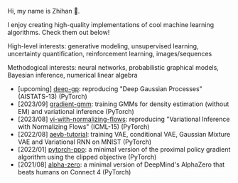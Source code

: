 
<!--

![下载的副本](https://github.com/zhihanyang2022/zhihanyang2022/assets/43589364/34c1461c-d01c-41d9-98e3-166f29601505)

(An autumn photo of Carleton College)

-->

<!--

### Projects

Image:

- [cnnvis](https://github.com/zhihanyang2022/cnnvis): A Python library for visualizing convolutional neural networks.
- [gender-audio-classification](https://github.com/zhihanyang2022/gender_audio_classification): A speaker gender classifier. MFC feature engineering and a pre-trained ResNet-50. GradCAM interpretation.

Sequence:

- [super_mario_as_a_string](https://github.com/zhihanyang2022/super_mario_as_a_string): Replication of Super Mario as a String: Platformer Level Generation Via LSTMs. Written in Python using Keras.
- [min-char-seq2seq](https://github.com/zhihanyang2022/min-char-seq2seq): Minimal character-level seq2seq in PyTorch for learners.

Reinforcement learning / Planning / Control:

- [alpha-zero](https://github.com/zhihanyang2022/alpha-zero): Minimal AlphaZero in PyTorch, trained on Connect4.
- [classic-rl](https://github.com/zhihanyang2022/classic_rl): A modular implementation of tabular RL algorithms. I used this codebase to write a few blog posts at https://zhihanyang2022.github.io/rl during Summer 2020.
- [off-policy-continuous-control](https://github.com/zhihanyang2022/off-policy-continuous-control): [DeepRL Workshop, NeurIPS-21] Recurrent Off-policy Baselines for Memory-based Continuous Control (RDPG, RTD3 and RSAC)
- [pytorch-a2c](https://github.com/zhihanyang2022/pytorch-a2c): Synchronous n-step advantage actor-critic (A2C) with self-imitation learning in PyTorch.
- [pytorch-ppo](https://github.com/zhihanyang2022/pytorch-ppo): Minimal proximal policy gradient (clipped version) in PyTorch.
- [d4rl-evaluations](https://github.com/zhihanyang2022/d4rl_evaluations/tree/main/results_analysis): Reproducing performance of offline reinforcement learning algorithms like behavior cloning, BCQ, BEAR and CQL on halfcheetah-v1.

More probability-theoretic models:

- [tmixfit](https://github.com/zhihanyang2022/tmixfit): Fast Expectation Maximization for Student-t mixture models in PyTorch.
- [pytorch-wgan](https://github.com/zhihanyang2022/pytorch-wgan): Minimal WGAN in PyTorch, trained on 1d datasets (with GIF animation).
- [aevb-tutorial](https://github.com/zhihanyang2022/aevb-tutorial): Minimal VAE, Conditional VAE (CVAE), Gaussian Mixture VAE (GMVAE) and Variational RNN (VRNN) in PyTorch, trained on MNIST.
- [bayesian-mixture-of-gaussians](https://github.com/zhihanyang2022/bayesian-mixture-of-gaussians): NumPy implementation of Coordinate Ascent Variational Inference for the Bayesian mixture of Gaussians model (Section 10.2 of Bishop's PRML).
- [lgcp-mcmc]: Fitting a log-Gaussian Cox process (LGCP) using MCMC.
- [lda]: Latent Dirichlet allocation

Bayesian inference:

- [r-bayesian-multinomial-logreg](https://github.com/zhihanyang2022/r-bayesian-multinomial-logreg): Bayesian multinomial logistic regression implemented in R with runjags for MCMC

Independent studies:

- [deep-bayes-summer2022](https://github.com/zhihanyang2022/deep-bayes-summer2022): Slides and notes of Bayesian + Deep Learning paper read during Summer 2022

 -->

<!-- - [pytorch-vae](https://github.com/zhihanyang2022/pytorch-vae): Unbelievably minimal variational autoencoder using torch.distributions, trained on MNIST. -->

<!-- ### Spare-time interests

- Writing, e.g., old [blog](https://zhihanyang2022.github.io/rl) on classic algorithms in Sutton & Barto
- Reading great (text-) books on machine learning theory, deep learning, reinforcement learning
- Understanding and reproducing papers, and writing high-quality software on Github

### Books that I like a lot

- Machine Learning: A Probabilistic Perspective by Kevin Murphy
- Lost Connections by Johann Hari

 -->

Hi, my name is Zhihan 👋.

I enjoy creating high-quality implementations of cool machine learning algorithms. Check them out below!

High-level interests: generative modeling, unsupervised learning, uncertainty quantification, reinforcement learning, images/sequences

Methodogical interests: neural networks, probabilistic graphical models, Bayesian inference, numerical linear algebra

- [upcoming] [deep-gp](https://github.com/zhihanyang2022): reproducing "Deep Gaussian Processes" (AISTATS-13) (PyTorch)
- [2023/09] [gradient-gmm](https://github.com/zhihanyang2022/gradient-gmm): training GMMs for density estimation (without EM) and variational inference (PyTorch)
- [2023/08] [vi-with-normalizing-flows](https://github.com/zhihanyang2022/vi-with-normalizing-flows): reproducing "Variational Inference with Normalizing Flows" (ICML-15) (PyTorch)
- [2022/08] [aevb-tutorial](https://github.com/zhihanyang2022/aevb-tutorial): training VAE, conditional VAE, Gaussian Mixture VAE and Variational RNN on MNIST (PyTorch)
- [2022/01] [pytorch-ppo](https://github.com/zhihanyang2022/pytorch-ppo): a minimal version of the proximal policy gradient algorithm using the clipped objective (PyTorch)
- [2021/08] [alpha-zero](https://github.com/zhihanyang2022/alpha-zero): a minimal version of DeepMind's AlphaZero that beats humans on Connect 4 (PyTorch)

<!--

### About me

- Name: Zhihan Yang (Yang Zhi-Han in papers)
- Pronouns: he/him/his
- Undergrad major: Mathematics & Statistics (double major), also took quite a few cores and electives in CS
- Undergrad institution: Carleton College @ Northfield, Minnesota, USA

-->
